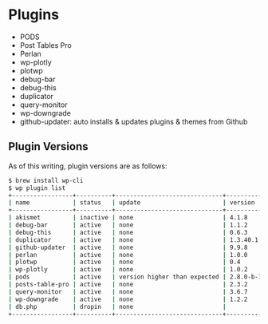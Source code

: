 # Plugins

- PODS
- Post Tables Pro
- Perlan
- wp-plotly
- plotwp
- debug-bar
- debug-this
- duplicator
- query-monitor
- wp-downgrade
- github-updater: auto installs & updates plugins & themes from Github

## Plugin Versions

As of this writing, plugin versions are as follows:

  ```sh
  $ brew install wp-cli
  $ wp plugin list
  +-----------------+----------+------------------------------+-----------+
  | name            | status   | update                       | version   |
  +-----------------+----------+------------------------------+-----------+
  | akismet         | inactive | none                         | 4.1.8     |
  | debug-bar       | active   | none                         | 1.1.2     |
  | debug-this      | active   | none                         | 0.6.3     |
  | duplicator      | active   | none                         | 1.3.40.1  |
  | github-updater  | active   | none                         | 9.9.8     |
  | perlan          | active   | none                         | 1.0.0     |
  | plotwp          | active   | none                         | 0.4       |
  | wp-plotly       | active   | none                         | 1.0.2     |
  | pods            | active   | version higher than expected | 2.8.0-b-1 |
  | posts-table-pro | active   | none                         | 2.3.2     |
  | query-monitor   | active   | none                         | 3.6.7     |
  | wp-downgrade    | active   | none                         | 1.2.2     |
  | db.php          | dropin   | none                         |           |
  +-----------------+----------+------------------------------+-----------+
  ```

